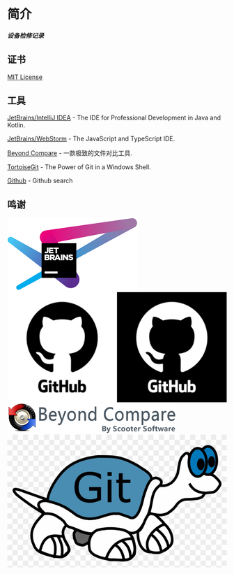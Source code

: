 # 简介

##### 设备检修记录
    
## 证书
<a href="https://github.com/kaclok/DeviceNote/blob/main/LICENSE.txt">MIT License</a></p>

## 工具
[JetBrains/IntelliJ IDEA](https://www.jetbrains.com/idea/) - The IDE for Professional Development in Java and Kotlin.

[JetBrains/WebStorm](https://www.jetbrains.com/webstorm/) - The JavaScript and TypeScript IDE.

[Beyond Compare](https://www.beyondcomparepro.com/) - 一款极致的文件对比工具.

[TortoiseGit](https://tortoisegit.org/) - The Power of Git in a Windows Shell.

[Github](https://github.com/search) - Github search

## 鸣谢
![](imgs/JetBrains.png)  ![](imgs/black-white-github.jpg)  ![](imgs/BeyondCompare.png)  ![](imgs/tortoise-git.png) 
